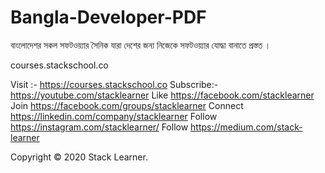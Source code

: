 # Bangla-Developer-PDF
বাংলােদেশর সকল সফটওয়্যার  সৈনিক যারা দেশের জন্য নিজেকে সফটওয়্যার যোদ্ধা বানাতে প্রস্তত ।

courses.stackschool.co

Visit :-    https://courses.stackschool.co
Subscribe:- https://youtube.com/stacklearner
Like      https://facebook.com/stacklearner
Join      https://facebook.com/groups/stacklearner
Connect   https://linkedin.com/company/stacklearner
Follow    https://instagram.com/stacklearner/
Follow    https://medium.com/stack-learner

Copyright © 2020 Stack Learner.
